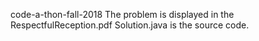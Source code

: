 code-a-thon-fall-2018
 The problem is displayed in the RespectfulReception.pdf
 Solution.java is the source code.
